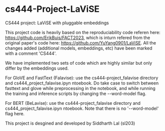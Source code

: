 # cs444-Project-LaViSE
CS444 project: LaViSE with pluggable embeddings

This project code is heavily based on the reproduciability code referen here: https://github.com/ErikBuis/FACT2023, which is inturn refered from the original paper's code here: https://github.com/YuYang0901/LaViSE. All the changes added (additional models, embeddings, etc) have been marked with a comment 'CS444'.

We have implemented two sets of code which are highly similar but only differ by the embeddings used.

For GloVE and FastText (Falavise): use the cs444-project_falavise directory and cs444_project_falavise.ipyn ntoebook. Do take case to switch between fasttext and glove while preprocessing in the notebook, and while running the training and inference scripts by changing the --word-model flag. 

For BERT (BeLavise): use the cs444-project_falavise directory and cs444_project_falavise.ipyn ntoebook. Note that there is no '--word-model' flag here.

This project is desgined and developed by Siddharth Lal (sl203)
